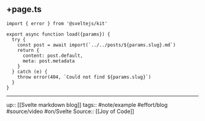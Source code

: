## +page.ts

```
import { error } from '@sveltejs/kit'

export async function load({params}) {
  try {
    const post = await import(`../../posts/${params.slug}.md`)
    return {
      content: post.default,
      meta: post.metadata
    }
  } catch (e) {
    throw error(404, `Could not find ${params.slug}`)
  }
}

```

---
up:: [[Svelte markdown blog]]
tags:: #note/example #effort/blog #source/video #on/Svelte 
Source:: [[Joy of Code]]

